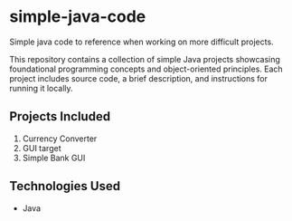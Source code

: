 # simple-java-code
Simple java code to reference when working on more difficult projects.

This repository contains a collection of simple Java projects showcasing foundational programming concepts and object-oriented principles. Each project includes source code, a brief description, and instructions for running it locally.

## Projects Included
1. Currency Converter
2. GUI target
3. Simple Bank GUI

## Technologies Used
- Java
